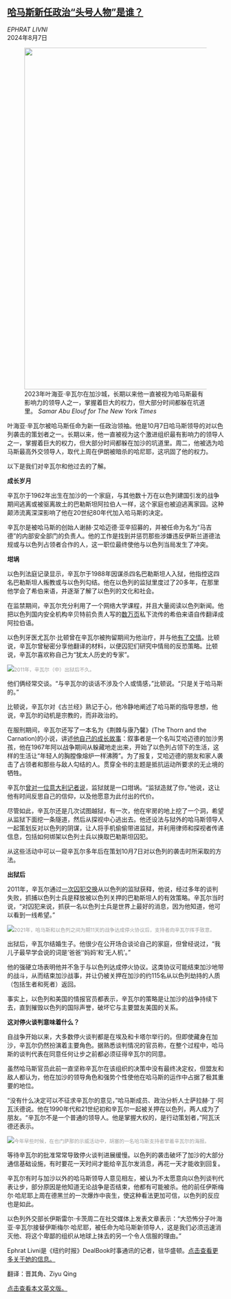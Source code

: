 <!--1723018021000-->
[哈马斯新任政治“头号人物”是谁？](https://cn.nytimes.com/world/20240807/yahya-sinwar-hamas/)
------

<address>EPHRAT LIVNI</address><time pudate="2024-08-07 03:58:01" datetime="2024-08-07 03:58:01">2024年8月7日</time><figure><img src="https://images.weserv.nl/?url=static01.nyt.com/images/2024/08/06/multimedia/06mideast-crisis-sinwar-bio01-pltq/06mideast-crisis-sinwar-bio01-pltq-master1050.jpg" width="1050" height="794"><figcaption>2023年叶海亚·辛瓦尔在加沙城，长期以来他一直被视为哈马斯最有影响力的领导人之一，掌握着巨大的权力，但大部分时间都躲在坑道里。 <cite>Samar Abu Elouf for The New York Times</cite></figcaption></figure><section><p>叶海亚·辛瓦尔被哈马斯任命为新一任政治领袖。他是10月7日哈马斯领导的对以色列袭击的策划者之一。长期以来，他一直被视为这个激进组织最有影响力的领导人之一，掌握着巨大的权力，但大部分时间都躲在加沙的坑道里。周二，他被选为哈马斯最高外交领导人，取代上周在伊朗被暗杀的哈尼耶，这巩固了他的权力。</p><p>以下是我们对辛瓦尔和他过去的了解。</p><p><b>成长岁月</b></p><p>辛瓦尔于1962年出生在加沙的一个家庭，与其他数十万在以色列建国引发的战争期间逃离或被驱离故土的巴勒斯坦阿拉伯人一样，这个家庭也被迫逃离家园。这种颠沛流离深深影响了他在20世纪80年代加入哈马斯的决定。</p><p>辛瓦尔是被哈马斯的创始人谢赫·艾哈迈德·亚辛招募的，并被任命为名为“马吉德”的内部安全部门的负责人。他的工作是找到并惩罚那些涉嫌违反伊斯兰道德法规或与以色列占领者合作的人，这一职位最终使他与以色列当局发生了冲突。</p><p><b>坩埚</b></p><p>以色列法庭记录显示，辛瓦尔于1988年因谋杀四名巴勒斯坦人入狱，他指控这四名巴勒斯坦人叛教或与以色列勾结。他在以色列的监狱里度过了20多年，在那里他学会了希伯来语，并逐渐了解了以色列的文化和社会。</p><p>在监禁期间，辛瓦尔充分利用了一个网络大学课程，并且大量阅读以色列新闻。他把以色列国内安全机构辛贝特前负责人写的<a rel="noopener noreferrer" target="_blank" href="https://twitter.com/rankarmibuzaglo/status/1753505533393256784">数万页</a>私下流传的希伯来语自传翻译成阿拉伯语。</p><p>以色列牙医尤瓦尔·比顿曾在辛瓦尔被拘留期间为他治疗，并与他<a href="https://www.nytimes.com/2024/05/26/world/middleeast/hamas-sinwar-israel-doctor-prison-swap.html">有了交情</a>。比顿说，辛瓦尔曾秘密分享他翻译的材料，以便囚犯们研究中情局的反恐策略。比顿说，辛瓦尔喜欢称自己为“犹太人历史的专家”。</p><p><img src="https://images.weserv.nl/?url=static01.nyt.com/images/2024/08/06/multimedia/06mideast-crisis-sinwar-bio02-photo-lvqb/06mideast-crisis-sinwar-bio02-photo-lvqb-master1050.jpg"><small style="color: #999;">2011年，辛瓦尔（中）出狱后不久。</small></p><p>他们俩经常交谈。“与辛瓦尔的谈话不涉及个人或情感，”比顿说。“只是关于哈马斯的。”</p><p>比顿说，辛瓦尔对《古兰经》熟记于心，他冷静地阐述了哈马斯的指导思想，他说，辛瓦尔的动机是宗教的，而非政治的。</p><p>在服刑期间，辛瓦尔还写了一本名为《荆棘与康乃馨》(The Thorn and the Carnation)的小说，讲述<a rel="noopener noreferrer" target="_blank" href="https://www.newyorker.com/magazine/2024/08/12/yahya-sinwar-profile-hamas-gaza-war-israel">他自己的成长故事</a>：叙事者是一个名叫艾哈迈德的加沙男孩，他在1967年阿以战争期间从躲藏地走出来，开始了以色列占领下的生活，这样的生活让“年轻人的胸膛像熔炉一样沸腾”。为了报复，艾哈迈德的朋友和家人袭击了占领者和那些与敌人勾结的人。贯穿全书的主题是抵抗运动所要求的无止境的牺牲。</p><p>辛瓦尔<a rel="noopener noreferrer" target="_blank" href="https://www.ynetnews.com/articles/0,7340,L-5364286,00.html">曾对一位意大利记者说</a>，监狱就是一口坩埚。“监狱造就了你，”他说，这让他有时间反思自己的信仰，以及他愿意为此付出的代价。</p><p>尽管如此，辛瓦尔还是几次试图越狱，有一次，他在牢房的地上挖了一个洞，希望从监狱下面挖一条隧道，然后从探视中心逃出去。他还设法与狱外的哈马斯领导人一起策划反对以色列的阴谋，让人将手机偷偷带进监狱，并利用律师和探视者传递信息，包括如何绑架以色列士兵以换取巴勒斯坦囚犯。</p><p>从这些活动中可以一窥辛瓦尔多年后在策划10月7日对以色列的袭击时所采取的方法。</p><p><b>出狱后</b></p><p>2011年，辛瓦尔通过<a href="https://www.nytimes.com/2011/10/20/world/middleeast/for-israel-and-palestinians-moving-ahead-and-looking-back.html">一次囚犯交换</a>从以色列的监狱获释，他说，经过多年的谈判失败，抓捕以色列士兵是释放被以色列关押的巴勒斯坦人的有效策略。辛瓦尔当时说，“对囚犯来说，抓获一名以色列士兵是世界上最好的消息，因为他知道，他可以看到一线希望。”</p><p><img src="https://images.weserv.nl/?url=static01.nyt.com/images/2024/08/06/multimedia/06mideast-crisis-sinwar-bio03-photo-zchm/06mideast-crisis-sinwar-bio03-photo-zchm-master1050.jpg"><small style="color: #999;">2021年，哈马斯和以色列之间为期11天的战争达成停火协议后，支持者向辛瓦尔挥手致意。</small></p><p>出狱后，辛瓦尔结婚生子。他很少在公开场合谈论自己的家庭，但曾经说过，“我儿子最早学会说的词是‘爸爸’‘妈妈’和‘无人机’。”</p><p>他的强硬立场表明他并不急于与以色列达成停火协议。这类协议可能结束加沙地带的战斗，从而结束加沙战事，并让仍被关押在加沙的约115名从以色列劫持的人质（包括生者和死者）返回。</p><p>事实上，以色列和美国的情报官员都表示，辛瓦尔的策略是让加沙的战争持续下去，直到摧毁以色列的国际声誉，破坏它与主要盟友美国的关系。</p><p><b>这对停火谈判意味着什么？</b></p><p>自战争开始以来，大多数停火谈判都是在埃及和卡塔尔举行的。但即使藏身在加沙，辛瓦尔仍然扮演着主要角色。据熟悉谈判情况的官员称，在整个过程中，哈马斯的谈判代表在同意任何让步之前都必须征得辛瓦尔的同意。</p><p>虽然哈马斯官员此前一直坚称辛瓦尔在该组织的决策中没有最终决定权，但盟友和敌人都认为，他在加沙的领导角色和强势个性使他在哈马斯的运作中占据了极其重要的地位。</p><p>“没有什么决定可以不征求辛瓦尔的意见，”哈马斯成员、政治分析人士萨拉赫·丁·阿瓦沃德说。他在1990年代和21世纪初和辛瓦尔一起被关押在以色列，两人成为了朋友。“辛瓦尔不是一个普通的领导人。他是掌握大权的，是行动策划者，”阿瓦沃德还表示。</p><p><img src="https://images.weserv.nl/?url=static01.nyt.com/images/2024/08/06/multimedia/06mideast-crisis-sinwar-bio04-photo-lbqh/06mideast-crisis-sinwar-bio04-photo-lbqh-master1050.jpg"><small style="color: #999;">今年早些时候，在也门萨那的示威活动中，胡塞的一名哈马斯支持者举着辛瓦尔的海报。</small></p><p>等待辛瓦尔的批准常常导致停火谈判进展缓慢。以色列的袭击破坏了加沙的大部分通信基础设施，有时要花一天时间才能给辛瓦尔发消息，再花一天才能收到回复。</p><p>辛瓦尔有时与加沙以外的哈马斯领导人意见相左，被认为不太愿意向以色列谈判代表让步，部分原因是他知道无论战争是否结束，他都有可能被杀。他的前任伊斯梅尔·哈尼耶上周在德黑兰的一次爆炸中丧生，使这种看法更加可信，以色列的反应也是如此。</p><p>以色列外交部长伊斯雷尔·卡茨周二在社交媒体上发表文章表示：“大恐怖分子叶海亚·辛瓦尔接替伊斯梅尔·哈尼耶，被任命为哈马斯新领导人，这是我们必须迅速消灭他、将这个卑鄙的组织从地球上抹去的另一个令人信服的理由。”</p></section><footer><p>Ephrat Livni是《纽约时报》DealBook时事通讯的记者，驻华盛顿。<a rel="nofollow" target="_blank" href="https://www.nytimes.com/by/ephrat-livni">点击查看更多关于她的信息。</a></p><p>翻译：晋其角、Ziyu Qing</p><p><a rel="nofollow" target="_blank" href="https://www.nytimes.com/2024/08/06/world/middleeast/yahya-sinwar-hamas.html">点击查看本文英文版。</a></p></footer>
